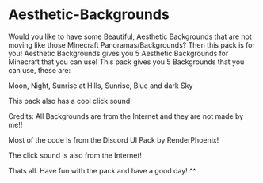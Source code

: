 # Aesthetic-Backgrounds
Would you like to have some Beautiful, Aesthetic Backgrounds that are not moving like those Minecraft Panoramas/Backgrounds? Then this pack is for you! Aesthetic Backgrounds gives you 5 Aesthetic Backgrounds for Minecraft that you can use! 
This pack gives you 5 Backgrounds that you can use, these are:

Moon, Night, Sunrise at Hills, Sunrise, Blue and dark Sky

This pack also has a cool click sound!

Credits: All Backgrounds are from the Internet and they are not made by me!!

Most of the code is from the Discord UI Pack by RenderPhoenix!

The click sound is also from the Internet!

Thats all. Have fun with the pack and have a good day! ^^

